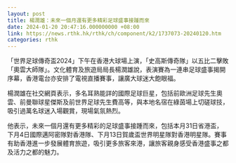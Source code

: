 ```yaml
---
layout: post
title: 楊潤雄：未來一個月還有更多精彩足球盛事接踵而來
date: 2024-01-20 20:47:16.000000000 +08:00
link: https://news.rthk.hk/rthk/ch/component/k2/1737073-20240120.htm
categories: rthk
---
```


「世界足球傳奇盃2024」下午在香港大球場上演，「史高斯傳奇隊」以五比二擊敗「奧雲大師隊」。文化體育及旅遊局局長楊潤雄說，表演賽為一連串足球盛事揭開序幕，香港電台亦安排了電視直播賽事，讓廣大球迷大飽眼福。

楊潤雄在社交網頁表示，多名耳熟能詳的國際足球巨星，包括前歐洲足球先生奧雲、前曼聯球星傑斯及前世界足球先生費高等，與本地名宿在綠茵場上切磋球技，吸引過萬名球迷入場觀賞，現場氣氛熱烈。

他表示，未來一個月還有更多精彩的足球盛事接踵而來，包括本月31日省港盃，下月4日國際邁阿密隊對香港隊、下月13日賀歲盃世界明星隊對香港明星隊。賽事有助香港進一步發展體育旅遊，吸引更多旅客來港，讓旅客親身感受香港盛事之都及活力之都的魅力。

